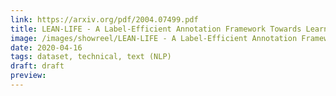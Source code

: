 ```yaml
---
link: https://arxiv.org/pdf/2004.07499.pdf
title: LEAN-LIFE - A Label-Efficient Annotation Framework Towards Learning from Explanation
image: /images/showreel/LEAN-LIFE - A Label-Efficient Annotation Framework Towards Learning from Explanation.jpg
date: 2020-04-16
tags: dataset, technical, text (NLP)
draft: draft
preview:
---
```



